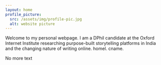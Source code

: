 ```yaml
---
layout: home
profile_picture:
  src: /assets/img/profile-pic.jpg
  alt: website picture
---
```


<p>
  Welcome to my personal webpage. I am a DPhil candidate at the Oxford Internet Institute researching purpose-built storytelling platforms in India and the changing nature of writing online. homel. cname.
</p>

<p>
  No more text
</p>
